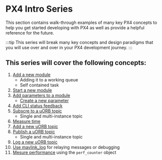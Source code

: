 # PX4 Intro Series

This section contains walk-through examples of many key PX4 concepts to help you get started developing with PX4 as well as provide a helpful reference for the future.

:::tip
This series will break many key concepts and design paradigms that you
will use over and over in your PX4 development journey.
:::

## This series will cover the following concepts:

1. [Add a new module](adding_a_new_module.md)
    - Adding it to a working queue
    - Self contained task
2. [Start a new module](starting_new_module.md)
3. [Add parameters to a module](adding_parameters_to_module.md)
    - [Create a new parameter](creating_new_parameter.md)
4. [Add CLI status feedback](print_status.md)
5. [Subscre to a uORB topic](uorb_subscription.md)
    - Single and multi-instance topic
6. [Measure time](measuring_time.md)
7. [Add a new uORB topic](adding_new_uorb_topic.md)
8. [Publish a uORB topic](uorb_publication.md)
    - Single and multi-instance topic
9. [Log a new uORB topic](topic_logging.md)
10. [Use mavlink_log](mavlink_log.md) for relaying messages or debugging
11. [Mesure performance](perf_counter.md) using the `perf_counter` object
